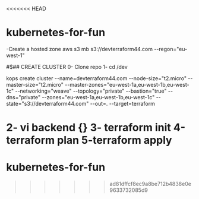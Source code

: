 <<<<<<< HEAD
# kubernetes-for-fun

-Create a hosted zone 
  aws s3 mb  s3://devterraform44.com  --regon="eu-west-1"   


#$## CREATE CLUSTER
0- Clone repo
1- cd  /dev

kops create cluster --name=devterraform44.com --node-size="t2.micro" --master-size="t2.micro" --master-zones="eu-west-1a,eu-west-1b,eu-west-1c" --networking="weave" --topology="private" --bastion="true" --dns="private" --zones="eu-west-1a,eu-west-1b,eu-west-1c" --state="s3://devterraform44.com" --out=.  --target=terraform

2- vi backend 
 {}
3- terraform init
4-terraform plan
5-terraform apply
=======
# kubernetes-for-fun
>>>>>>> ad81dffcf8ec9a8be712b4838e0e9633732085d9
